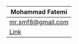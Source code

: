 | Mohammad Fatemi                 |
| ------------------------------- |
| mr.smf8@gmail.com               |
| [Link](https://github.com/smf8) |

